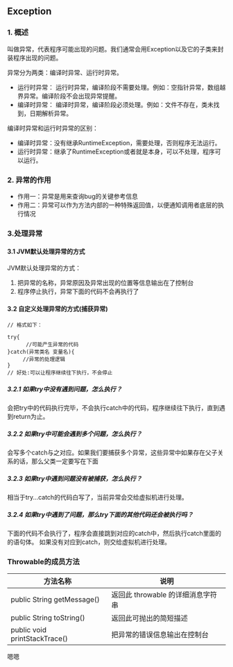 ## Exception
### 1. 概述
叫做异常，代表程序可能出现的问题。我们通常会用Exception以及它的子类来封装程序出现的问题。   

异常分为两类：编译时异常、运行时异常。
-   运行时异常： 运行时异常，编译阶段不需要处理。例如：空指针异常，数组越界异常。编译阶段不会出现异常提醒。  
-   编译时异常： 编译时异常，编译阶段必须处理。例如：文件不存在，类未找到，日期解析异常。  

编译时异常和运行时异常的区别：  
-   编译时异常：没有继承RuntimeException，需要处理，否则程序无法运行。  
-   运行时异常：继承了RuntimeException或者就是本身，可以不处理，程序可以运行。
    
### 2. 异常的作用
- 作用一：异常是用来查询bug的关键参考信息
- 作用二：异常可以作为方法内部的一种特殊返回值，以便通知调用者底层的执行情况
### 3.处理异常
#### 3.1 JVM默认处理异常的方式
JVM默认处理异常的方式：
1. 把异常的名称，异常原因及异常出现的位置等信息输出在了控制台
2. 程序停止执行，异常下面的代码不会再执行了
#### 3.2 自定义处理异常的方式(捕获异常)

```shell
// 格式如下：

try{
      //可能产生异常的代码
}catch(异常类名 变量名){
     //异常的处理逻辑
}
// 好处:可以让程序继续往下执行，不会停止
```

##### 3.2.1 如果try中没有遇到问题，怎么执行？
会把try中的代码执行完毕，不会执行catch中的代码，程序继续往下执行，直到遇到return为止。

##### 3.2.2 如果try中可能会遇到多个问题，怎么执行？
会写多个catch与之对应。如果我们要捕获多个异常，这些异常中如果存在父子关系的话，那么父类一定要写在下面

##### 3.2.3 如果try中遇到问题没有被捕获，怎么执行？
相当于try...catch的代码白写了，当前异常会交给虚拟机进行处理。


##### 3.2.4 如果try中遇到了问题，那么try下面的其他代码还会被执行吗？
下面的代码不会执行了，程序会直接跳到对应的catch中，然后执行catch里面的的语句体。
如果没有对应到catch，则交给虚拟机进行处理。

### Throwable的成员方法

| 方法名称 | 说明                     |
|------|------------------------|
|public String getMessage()      | 返回此 throwable 的详细消息字符串 |
|public String toString()      | 返回此可抛出的简短描述            |
|public void printStackTrace()      | 把异常的错误信息输出在控制台         |

嗯嗯
